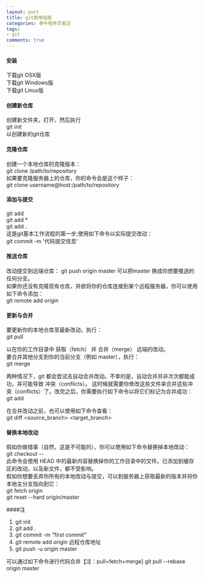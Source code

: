 ```yaml
---
layout: post
title: git使用指南
categories: 泰牛程序员笔记
tags: 
- git
comments: true
---
```



#### 安装    

下载git OSX版     
下载git Windows版     
下载git Linux版        


#### 创建新仓库      
创建新文件夹，打开，然后执行      
git init     
以创建新的git仓库      

#### 克隆仓库    
创建一个本地仓库的克隆版本：      
git clone /path/to/repository       
如果要克隆服务器上的仓库，你的命令会是这个样子：     
git clone username@host:/path/to/repository    

#### 添加与提交         
git add <filename>      
git add *             
git add .   
这是git基本工作流程的第一步;使用如下命令以实际提交改动：       
git commit -m '代码提交信息'   
                        
#### 推送仓库    

改动提交到远端仓库： 
git push origin master 
可以把master 换成你想要推送的任何分支。    
如果你还没有克隆现有仓库，并欲将你的仓库连接到某个远程服务器，你可以使用如下命令添加：  
git remote add origin <server>   
             
#### 更新与合并  
                 
要更新你的本地仓库至最新改动，执行：        
git pull       
                 
以在你的工作目录中 获取（fetch） 并 合并（merge） 远端的改动。         
要合并其他分支到你的当前分支（例如 master），执行：            
git merge <branch>              
           
两种情况下，git 都会尝试去自动合并改动。不幸的是，自动合并并非次次都能成功，并可能导致 冲突（conflicts）。 这时候就需要你修改这些文件来合并这些冲突（conflicts）了。改完之后，你需要执行如下命令以将它们标记为合并成功：            
git add <filename>                
          
在合并改动之前，也可以使用如下命令查看：          
git diff <source_branch> <target_branch>     

#### 替换本地改动        
假如你做错事（自然，这是不可能的），你可以使用如下命令替换掉本地改动：            
git checkout -- <filename>            
此命令会使用 HEAD 中的最新内容替换掉你的工作目录中的文件。已添加到缓存区的改动，以及新文件，都不受影响。                         
假如你想要丢弃你所有的本地改动与提交，可以到服务器上获取最新的版本并将你本地主分支指向到它：          
git fetch origin                 
git reset --hard origin/master             
           
            
             
    
####注     
             
1. git init    
2. git add .           
3. git commit -m "first commit"     
4. git remote add origin 远程仓库地址      
5. git push -u origin master     

可以通过如下命令进行代码合并【注：pull=fetch+merge]
git pull --rebase origin master